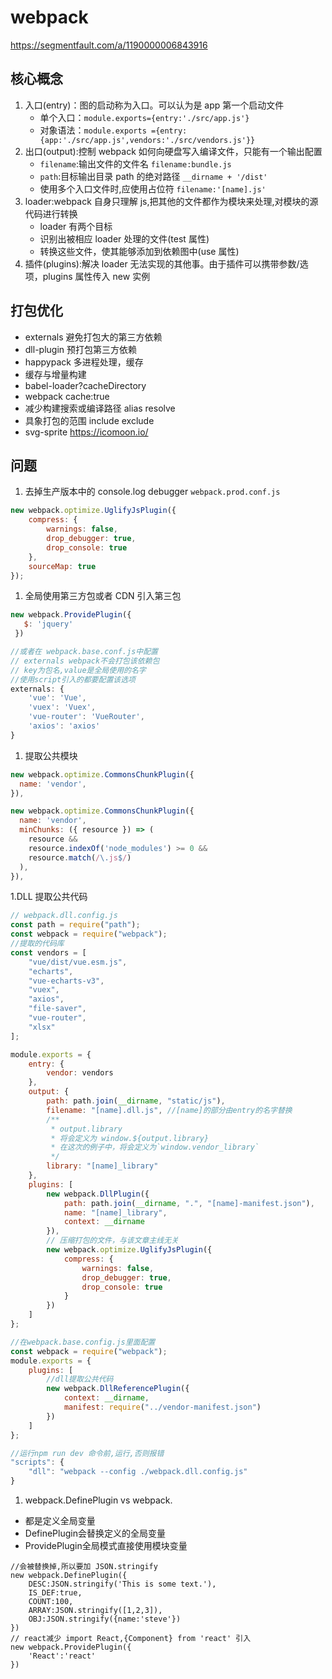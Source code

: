 # webpack

https://segmentfault.com/a/1190000006843916

## 核心概念

1.  入口(entry)：图的启动称为入口。可以认为是 app 第一个启动文件
    *   单个入口：`module.exports={entry:'./src/app.js'}`
    *   对象语法：`module.exports ={entry:{app:'./src/app.js',vendors:'./src/vendors.js'}}`
2.  出口(output):控制 webpack 如何向硬盘写入编译文件，只能有一个输出配置
    *   `filename`:输出文件的文件名 `filename:bundle.js`
    *   `path`:目标输出目录 path 的绝对路径 `__dirname + '/dist'`
    *   使用多个入口文件时,应使用占位符 `filename:'[name].js'`
3.  loader:webpack 自身只理解 js,把其他的文件都作为模块来处理,对模块的源代码进行转换
    *   loader 有两个目标
    *   识别出被相应 loader 处理的文件(test 属性)
    *   转换这些文件，使其能够添加到依赖图中(use 属性)
4.  插件(plugins):解决 loader 无法实现的其他事。由于插件可以携带参数/选项，plugins 属性传入 new 实例

## 打包优化

*   externals 避免打包大的第三方依赖
*   dll-plugin 预打包第三方依赖
*   happypack 多进程处理，缓存
*   缓存与增量构建
*   babel-loader?cacheDirectory
*   webpack cache:true
*   减少构建搜索或编译路径 alias resolve
*   具象打包的范围 include exclude
*   svg-sprite https://icomoon.io/

## 问题

1.  去掉生产版本中的 console.log debugger `webpack.prod.conf.js`

```js
new webpack.optimize.UglifyJsPlugin({
    compress: {
        warnings: false,
        drop_debugger: true,
        drop_console: true
    },
    sourceMap: true
});
```

1.  全局使用第三方包或者 CDN 引入第三包

```js
new webpack.ProvidePlugin({
   $: 'jquery'
 })

//或者在 webpack.base.conf.js中配置
// externals webpack不会打包该依赖包
// key为包名,value是全局使用的名字
//使用script引入的都要配置该选项
externals: {
    'vue': 'Vue',
    'vuex': 'Vuex',
    'vue-router': 'VueRouter',
    'axios': 'axios'
}
```

1.  提取公共模块

```js
new webpack.optimize.CommonsChunkPlugin({
  name: 'vendor',
}),

new webpack.optimize.CommonsChunkPlugin({
  name: 'vendor',
  minChunks: ({ resource }) => (
    resource &&
    resource.indexOf('node_modules') >= 0 &&
    resource.match(/\.js$/)
  ),
}),
```

1.DLL 提取公共代码

```js
// webpack.dll.config.js
const path = require("path");
const webpack = require("webpack");
//提取的代码库
const vendors = [
    "vue/dist/vue.esm.js",
    "echarts",
    "vue-echarts-v3",
    "vuex",
    "axios",
    "file-saver",
    "vue-router",
    "xlsx"
];

module.exports = {
    entry: {
        vendor: vendors
    },
    output: {
        path: path.join(__dirname, "static/js"),
        filename: "[name].dll.js", //[name]的部分由entry的名字替换
        /**
         * output.library
         * 将会定义为 window.${output.library}
         * 在这次的例子中，将会定义为`window.vendor_library`
         */
        library: "[name]_library"
    },
    plugins: [
        new webpack.DllPlugin({
            path: path.join(__dirname, ".", "[name]-manifest.json"),
            name: "[name]_library",
            context: __dirname
        }),
        // 压缩打包的文件，与该文章主线无关
        new webpack.optimize.UglifyJsPlugin({
            compress: {
                warnings: false,
                drop_debugger: true,
                drop_console: true
            }
        })
    ]
};
```

```js
//在webpack.base.config.js里面配置
const webpack = require("webpack");
module.exports = {
    plugins: [
        //dll提取公共代码
        new webpack.DllReferencePlugin({
            context: __dirname,
            manifest: require("../vendor-manifest.json")
        })
    ]
};
```

```js
//运行npm run dev 命令前,运行,否则报错
"scripts": {
    "dll": "webpack --config ./webpack.dll.config.js"
}
```

1. webpack.DefinePlugin vs webpack.

- 都是定义全局变量
- DefinePlugin会替换定义的全局变量
- ProvidePlugin全局模式直接使用模块变量

```
//会被替换掉,所以要加 JSON.stringify
new webpack.DefinePlugin({
    DESC:JSON.stringify('This is some text.'),
    IS_DEF:true,
    COUNT:100,
    ARRAY:JSON.stringify([1,2,3]),
    OBJ:JSON.stringify({name:'steve'})
})
// react减少 import React,{Component} from 'react' 引入
new webpack.ProvidePlugin({
    'React':'react'
})
```